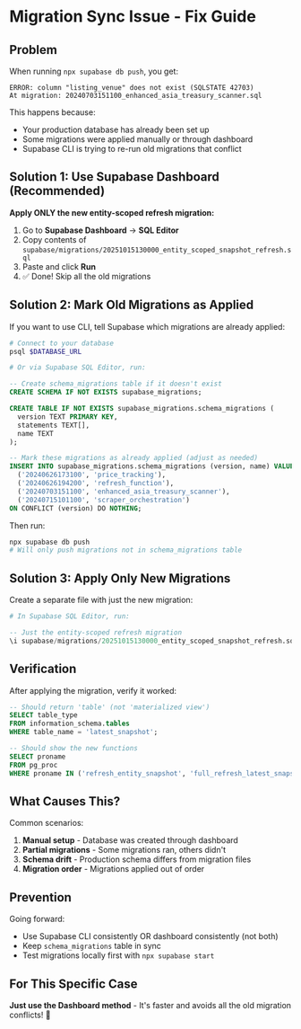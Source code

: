 # Migration Sync Issue - Fix Guide

## Problem

When running `npx supabase db push`, you get:
```
ERROR: column "listing_venue" does not exist (SQLSTATE 42703)
At migration: 20240703151100_enhanced_asia_treasury_scanner.sql
```

This happens because:
- Your production database has already been set up
- Some migrations were applied manually or through dashboard
- Supabase CLI is trying to re-run old migrations that conflict

## Solution 1: Use Supabase Dashboard (Recommended)

**Apply ONLY the new entity-scoped refresh migration:**

1. Go to **Supabase Dashboard** → **SQL Editor**
2. Copy contents of `supabase/migrations/20251015130000_entity_scoped_snapshot_refresh.sql`
3. Paste and click **Run**
4. ✅ Done! Skip all the old migrations

## Solution 2: Mark Old Migrations as Applied

If you want to use CLI, tell Supabase which migrations are already applied:

```bash
# Connect to your database
psql $DATABASE_URL

# Or via Supabase SQL Editor, run:
```

```sql
-- Create schema_migrations table if it doesn't exist
CREATE SCHEMA IF NOT EXISTS supabase_migrations;

CREATE TABLE IF NOT EXISTS supabase_migrations.schema_migrations (
  version TEXT PRIMARY KEY,
  statements TEXT[],
  name TEXT
);

-- Mark these migrations as already applied (adjust as needed)
INSERT INTO supabase_migrations.schema_migrations (version, name) VALUES
  ('20240626173100', 'price_tracking'),
  ('20240626194200', 'refresh_function'),
  ('20240703151100', 'enhanced_asia_treasury_scanner'),
  ('20240715101100', 'scraper_orchestration')
ON CONFLICT (version) DO NOTHING;
```

Then run:
```bash
npx supabase db push
# Will only push migrations not in schema_migrations table
```

## Solution 3: Apply Only New Migrations

Create a separate file with just the new migration:

```bash
# In Supabase SQL Editor, run:
```

```sql
-- Just the entity-scoped refresh migration
\i supabase/migrations/20251015130000_entity_scoped_snapshot_refresh.sql
```

## Verification

After applying the migration, verify it worked:

```sql
-- Should return 'table' (not 'materialized view')
SELECT table_type 
FROM information_schema.tables 
WHERE table_name = 'latest_snapshot';

-- Should show the new functions
SELECT proname 
FROM pg_proc 
WHERE proname IN ('refresh_entity_snapshot', 'full_refresh_latest_snapshot');
```

## What Causes This?

Common scenarios:
1. **Manual setup** - Database was created through dashboard
2. **Partial migrations** - Some migrations ran, others didn't
3. **Schema drift** - Production schema differs from migration files
4. **Migration order** - Migrations applied out of order

## Prevention

Going forward:
- Use Supabase CLI consistently OR dashboard consistently (not both)
- Keep `schema_migrations` table in sync
- Test migrations locally first with `npx supabase start`

## For This Specific Case

**Just use the Dashboard method** - It's faster and avoids all the old migration conflicts! 🚀

